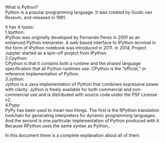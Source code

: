 What is Python?<br>
Python is a popular programming language. It was created by Guido van Rossum, and released in 1991.<br>

It has 4 types:<br>
1.Ipython:<br>IPython was originally developed by Fernando Perez in 2001 as an enhanced Python interpreter. A web based interface to IPython terminal in the form of IPython notebook was introduced in 2011. In 2014, Project Jupyter started as a spin-off project from IPython.<br>
2.Cpython:<br>CPython is that it contains both a runtime and the shared language specification that all Python runtimes use. CPython is the “official,” or reference implementation of Python.<br>
3.Jython:<br>Jython is a Java implementation of Python that combines expressive power with clarity. Jython is freely available for both commercial and non-commercial use and is distributed with source code under the PSF License v2.<br>
4.Pypy:<br>PyPy has been used to mean two things. The first is the RPython translation toolchain for generating interpreters for dynamic programming languages. And the second is one particular implementation of Python produced with it. Because RPython uses the same syntax as Python,.<br>

In this document there is a complete explanation about all of them.
